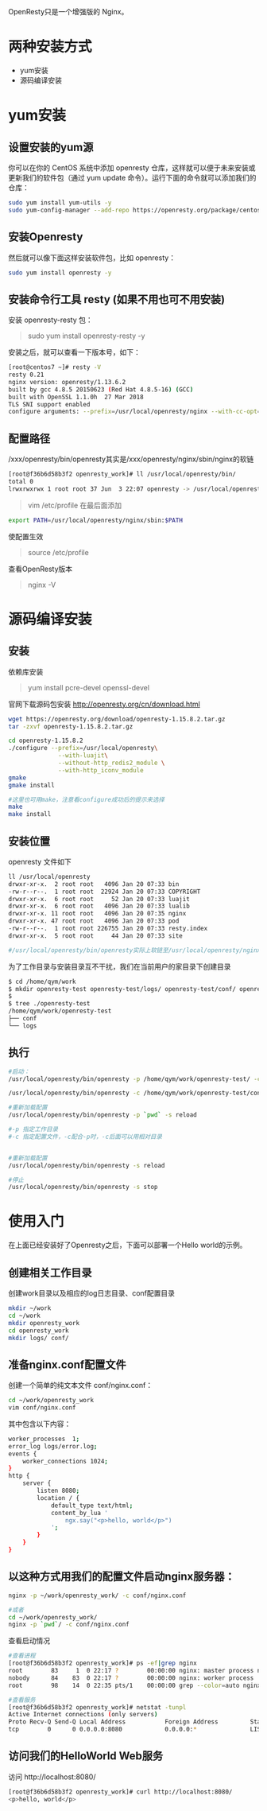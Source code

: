 


OpenResty只是一个增强版的 Nginx。


两种安装方式
============
- yum安装
- 源码编译安装


yum安装
============

设置安装的yum源
------------
你可以在你的 CentOS 系统中添加 openresty 仓库，这样就可以便于未来安装或更新我们的软件包（通过 yum update 命令）。运行下面的命令就可以添加我们的仓库：
```sh
sudo yum install yum-utils -y
sudo yum-config-manager --add-repo https://openresty.org/package/centos/openresty.repo
```

安装Openresty
------------
然后就可以像下面这样安装软件包，比如 openresty：
```sh
sudo yum install openresty -y
```


安装命令行工具 resty (如果不用也可不用安装)
-------------
安装 openresty-resty 包：
> sudo yum install openresty-resty -y

安装之后，就可以查看一下版本号，如下：
```sh
[root@centos7 ~]# resty -V
resty 0.21
nginx version: openresty/1.13.6.2
built by gcc 4.8.5 20150623 (Red Hat 4.8.5-16) (GCC) 
built with OpenSSL 1.1.0h  27 Mar 2018
TLS SNI support enabled
configure arguments: --prefix=/usr/local/openresty/nginx --with-cc-opt='-O2 -DNGX_LUA_ABORT_AT_PANIC -I/usr/local/openresty/zlib/include -I/usr/local/openresty/pcre/include -I/usr/local/openresty/openssl/include' --add-module=../ngx_devel_kit-0.3.0 --add-module=../echo-nginx-module-0.61 --add-module=../xss-nginx-module-0.06 --add-module=../ngx_coolkit-0.2rc3 --add-module=../set-misc-nginx-module-0.32 --add-module=../form-input-nginx-module-0.12 --add-module=../encrypted-session-nginx-module-0.08 --add-module=../srcache-nginx-module-0.31 --add-module=../ngx_lua-0.10.13 --add-module=../ngx_lua_upstream-0.07 --add-module=../headers-more-nginx-module-0.33 --add-module=../array-var-nginx-module-0.05 --add-module=../memc-nginx-module-0.19 --add-module=../redis2-nginx-module-0.15 --add-module=../redis-nginx-module-0.3.7 --add-module=../ngx_stream_lua-0.0.5 --with-ld-opt='-Wl,-rpath,/usr/local/openresty/luajit/lib -L/usr/local/openresty/zlib/lib -L/usr/local/openresty/pcre/lib -L/usr/local/openresty/openssl/lib -Wl,-rpath,/usr/local/openresty/zlib/lib:/usr/local/openresty/pcre/lib:/usr/local/openresty/openssl/lib' --with-pcre-jit --with-stream --with-stream_ssl_module --with-stream_ssl_preread_module --with-http_v2_module --without-mail_pop3_module --without-mail_imap_module --without-mail_smtp_module --with-http_stub_status_module --with-http_realip_module --with-http_addition_module --with-http_auth_request_module --with-http_secure_link_module --with-http_random_index_module --with-http_gzip_static_module --with-http_sub_module --with-http_dav_module --with-http_flv_module --with-http_mp4_module --with-http_gunzip_module --with-threads --with-dtrace-probes --with-stream --with-stream_ssl_module --with-http_ssl_module
```


配置路径
-----------
/xxx/openresty/bin/openresty其实是/xxx/openresty/nginx/sbin/nginx的软链
```sh
[root@f36b6d58b3f2 openresty_work]# ll /usr/local/openresty/bin/
total 0
lrwxrwxrwx 1 root root 37 Jun  3 22:07 openresty -> /usr/local/openresty/nginx/sbin/nginx
```

> vim /etc/profile
在最后面添加
```sh
export PATH=/usr/local/openresty/nginx/sbin:$PATH
```
使配置生效
> source /etc/profile

查看OpenResty版本
> nginx -V






源码编译安装
===========
安装
--------------
依赖库安装
> yum install pcre-devel openssl-devel

官网下载源码包安装 
http://openresty.org/cn/download.html
```sh
wget https://openresty.org/download/openresty-1.15.8.2.tar.gz
tar -zxvf openresty-1.15.8.2.tar.gz

cd openresty-1.15.8.2
./configure --prefix=/usr/local/openresty\
              --with-luajit\
              --without-http_redis2_module \
              --with-http_iconv_module
gmake
gmake install

#这里也可用make，注意看configure成功后的提示来选择
make
make install
```


安装位置
---------------
openresty 文件如下
```sh
ll /usr/local/openresty
drwxr-xr-x.  2 root root   4096 Jan 20 07:33 bin
-rw-r--r--.  1 root root  22924 Jan 20 07:33 COPYRIGHT
drwxr-xr-x.  6 root root     52 Jan 20 07:33 luajit
drwxr-xr-x.  6 root root   4096 Jan 20 07:33 lualib
drwxr-xr-x. 11 root root   4096 Jan 20 07:35 nginx
drwxr-xr-x. 47 root root   4096 Jan 20 07:33 pod
-rw-r--r--.  1 root root 226755 Jan 20 07:33 resty.index
drwxr-xr-x.  5 root root     44 Jan 20 07:33 site

#/usr/local/openresty/bin/openresty实际上软链至/usr/local/openresty/nginx/sbin/nginx
```

为了工作目录与安装目录互不干扰，我们在当前用户的家目录下创建目录
```sh
$ cd /home/qym/work
$ mkdir openresty-test openresty-test/logs/ openresty-test/conf/ openresty-test/conf/conf.d
$
$ tree ./openresty-test
/home/qym/work/openresty-test
├── conf
└── logs
```



执行
---------------
```sh
#启动：
/usr/local/openresty/bin/openresty -p /home/qym/work/openresty-test/ -c conf/nginx.conf

/usr/local/openresty/bin/openresty -c /home/qym/work/openresty-test/conf/nginx.conf

#重新加载配置
/usr/local/openresty/bin/openresty -p `pwd` -s reload

#-p 指定工作目录 
#-c 指定配置文件，-c配合-p时，-c后面可以用相对目录


#重新加载配置
/usr/local/openresty/bin/openresty -s reload

#停止
/usr/local/openresty/bin/openresty -s stop
```






使用入门
===========
在上面已经安装好了Openresty之后，下面可以部署一个Hello world的示例。
 

创建相关工作目录
-----------
创建work目录以及相应的log日志目录、conf配置目录
```sh 
mkdir ~/work
cd ~/work
mkdir openresty_work
cd openresty_work
mkdir logs/ conf/
```


准备nginx.conf配置文件
-----------
创建一个简单的纯文本文件 conf/nginx.conf：
```sh
cd ~/work/openresty_work
vim conf/nginx.conf
```
其中包含以下内容：
```sh
worker_processes  1;
error_log logs/error.log;
events {
    worker_connections 1024;
}
http {
    server {
        listen 8080;
        location / {
            default_type text/html;
            content_by_lua '
                ngx.say("<p>hello, world</p>")
            ';
        }
    }
}
```


以这种方式用我们的配置文件启动nginx服务器：
-----------
```sh
nginx -p ~/work/openresty_work/ -c conf/nginx.conf 

#或者
cd ~/work/openresty_work/
nginx -p `pwd`/ -c conf/nginx.conf 
```

查看启动情况
```sh
#查看进程
[root@f36b6d58b3f2 openresty_work]# ps -ef|grep nginx
root        83     1  0 22:17 ?        00:00:00 nginx: master process nginx -p /root/work/openresty_work/ -c conf/nginx.conf
nobody      84    83  0 22:17 ?        00:00:00 nginx: worker process
root        98    14  0 22:35 pts/1    00:00:00 grep --color=auto nginx

#查看服务
[root@f36b6d58b3f2 openresty_work]# netstat -tunpl
Active Internet connections (only servers)
Proto Recv-Q Send-Q Local Address           Foreign Address         State       PID/Program name
tcp        0      0 0.0.0.0:8080            0.0.0.0:*               LISTEN      83/nginx: master pr
```


访问我们的HelloWorld Web服务
-----------
访问 http://localhost:8080/
```sh
[root@f36b6d58b3f2 openresty_work]# curl http://localhost:8080/
<p>hello, world</p>
```







